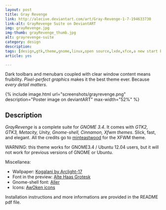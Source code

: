 ```yaml
---
layout: post
title: Gray Revenge
link: http://alecive.deviantart.com/art/Gray-Revenge-1-7-194633730
link-alt: GrayRevenge Suite on DeviantART
img: grayRevenge.jpg
img-thumb: grayRevenge_thumb.jpg
alt: grayrevenge-suite
category: design
description:
tags: [design,gtk,theme,gnome,linux,open source,lxde,xfce,a new start blood,gtk2,gtk3]
article: yes

---
```


Dark toolbars and menubars coupled with clear window content means fruibility. *Pixel-perfect graphics* makes it the best theme ever. Because _every detail matters_.

{% include image.html url="screenshots/grayrevenge.png" description="Poster image on deviantART" max-width="52%" %}

## Description

*GrayRevenge* is a complete suite for *GNOME 3.4*. It comes with _GTK2, GTK3, Metacity, Unity, Gnome-shell, Cinnamon, Xfwm themes_. Slick, fast, and elegant. All the credits go to [minteastwood](http://minteastwood.deviantart.com/) for the XFWM theme.

WARNING: this theme works for GNOME3.4 / Ubuntu 12.04 users, but it will not work for previous versions of GNOME or Ubuntu.

Miscellanea:

  * Wallpaper: [Kogalani by Arclight-17](http://arclight-17.deviantart.com/art/Kogalani-167333074)
  * Font in the preview: [Alte Haas Grotesk](http://www.deviantart.com/users/outgoing?http://www.dafont.com/alte-haas-grotesk.font)
  * Gnome-shell font: [Aller](http://www.deviantart.com/users/outgoing?http://www.fontsquirrel.com/fonts/Aller)
  * Icons: [AwOken icons](http://alecive.github.io/design/2012/09/01/Awoken-icons/)

Installation instructions and more informations are provided in the README pdf file.
